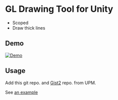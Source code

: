 # GL Drawing Tool for Unity

- Scoped
- Draw thick lines

## Demo

[![Demo](http://img.youtube.com/vi/SDpG2FvkrMY/hqdefault.jpg)](https://youtube.com/shorts/SDpG2FvkrMY?feature=share)

## Usage
Add this git repo. and [Gist2](https://github.com/nobnak/Gist2) repo. from UPM.

See [an example](https://github.com/nobnak/Test-LLGraphicsUnity/blob/main/Assets/Scenes/ThickLine/ThickLine.cs)

